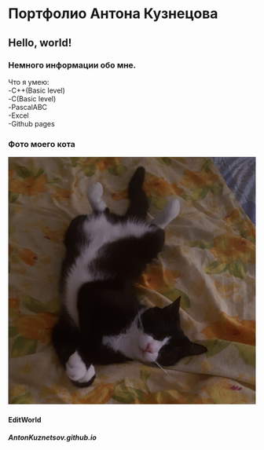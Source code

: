 # Портфолио Антона Кузнецова
## Hello, world!
### Немного информации обо мне.
Что я умею:  
-C++(Basic level)  
-С(Basic level)  
-PascalABC  
-Excel  
-Github pages  
### Фото моего кота
![MyCat](руби.jpg "Mimimi")
#### EditWorld
##### AntonKuznetsov.github.io
